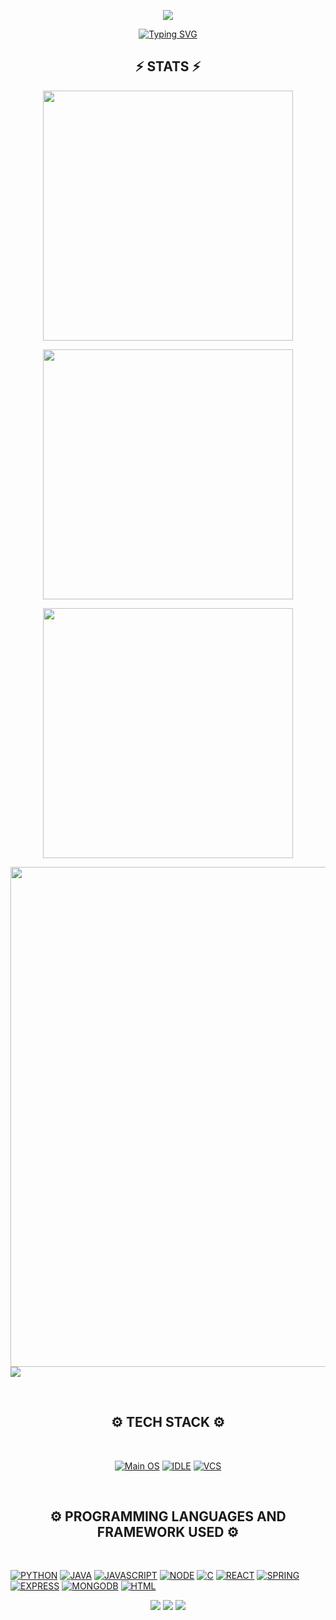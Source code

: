 <p align="center">
<img src="https://capsule-render.vercel.app/api?type=waving&color=timeGradient&height=300&&section=header&text=HI%20THERE!&fontSize=90&fontAlign=50&fontAlignY=30&desc=I%20am%20giorgiosld!&descAlign=50&descSize=30&animation=twinkling">
</p>

<p align="center"> <a href="https://git.io/typing-svg"><img src="https://readme-typing-svg.herokuapp.com?font=Fira+Code&pause=1000&center=true&width=550&lines=Welcome+to+my+github+page.;+I'm+a+ctf+player+who+loves+new+technologies.;I+like+cyber+security+and+programming.;Feel+free+to+connect+with+me+via+social." alt="Typing SVG" /></a> </p>

<h2 align="center">⚡ STATS ⚡</h2>

<p align="center">
<img align="center" width="400" src="https://github-readme-stats.vercel.app/api?username=giorgiosld&show_icons=true&theme=github_dark&hide_border=true"> 
</p>
<p align="center">
<img align="center" width="400" src="https://streak-stats.demolab.com?user=giorgiosld&theme=github-dark&hide_border=true"> 
</p>
<p align="center">
<img align="center" width="400" src="https://github-profile-summary-cards.vercel.app/api/cards/repos-per-language?username=giorgiosld&theme=github_dark" > 
</p>
<p>
<img align="center" width="800" src="https://github-profile-summary-cards.vercel.app/api/cards/profile-details?username=giorgiosld&theme=github_dark&show_icons=true&bg_color=0111111"> 
<img align="center" src="https://github-profile-trophy.vercel.app/?username=giorgiosld&theme=github_dark&no-frame=False&row=1&&margin-w=20&no-bg=true&hide_border=true"> 
</p>

<br> <h2 align="center">⚙️ TECH STACK ⚙️ </h2>
<br> <p align="center"> 
[![Main OS](https://img.shields.io/badge/OS-Manjaro-informational?style=flat&logo=Manjaro&color=#1de9b6)](https://manjaro.org/)
[![IDLE](https://img.shields.io/badge/IDLE-VS_Code-informational?style=flat&logo=VisualStudioCode&logoColor=blue&color=blue)](https://code.visualstudio.com/)
[![VCS](https://img.shields.io/badge/VCS-Git-informational?style=flat&logo=Git&color=orange)](https://git-scm.com/)
</p>
<br> <h2 align="center">⚙️ PROGRAMMING LANGUAGES AND FRAMEWORK USED ⚙️ </h2>
<br><p align="center">

[![PYTHON](https://img.shields.io/badge/Python-3776AB?style=flat&logo=python&logoColor=white)](https://www.python.org/)
[![JAVA](https://img.shields.io/badge/Java-ED8B00?style=flat&logo=openjdk&logoColor=white)](https://www.java.com/it/)
[![JAVASCRIPT](https://img.shields.io/badge/JavaScript-F7DF1E?style=flat&logo=javascript&logoColor=black)](https://www.javascript.com/)
[![NODE](https://img.shields.io/badge/Node.js-43853D?style=flat&logo=node.js&logoColor=white)](https://nodejs.org/en/)
[![C](https://img.shields.io/badge/C-00599C?style=flat&logo=c&logoColor=white)]()
[![REACT](https://img.shields.io/badge/React-20232A?style=flat&logo=react&logoColor=61DAFB)]()
[![SPRING](https://img.shields.io/badge/Spring-6DB33F?style=flat&logo=spring&logoColor=white)]()
[![EXPRESS](https://img.shields.io/badge/Express.js-404D59?style=flat)]()
[![MONGODB](https://img.shields.io/badge/MongoDB-4EA94B?style=flat&logo=mongodb&logoColor=white)]()
[![HTML](https://img.shields.io/badge/HTML5-E34F26?style=flat&logo=html5&logoColor=white)]()
</p>

<p align="center">
<img src="https://capsule-render.vercel.app/api?type=rect&color=timeGradient&height=2"> 
<img src="https://capsule-render.vercel.app/api?type=rect&color=timeGradient&height=2"> 
<img src="https://capsule-render.vercel.app/api?type=rect&color=timeGradient&height=2"> 
</p>
